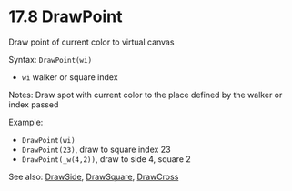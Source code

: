 # 17.8 DrawPoint

Draw point of current color to virtual canvas

Syntax: `DrawPoint(wi)`

* `wi` walker or square index 

Notes: Draw spot with current color to the place defined by the walker or index passed

Example:

* `DrawPoint(wi)` 
* `DrawPoint(23)`, draw to square index 23 
* `DrawPoint(_w(4,2))`, draw to side 4, square 2

See also: [DrawSide](/17-api-native-functions/1710-drawside.md), [DrawSquare](/17-api-native-functions/1711-drawsquare.md), [DrawCross](/17-api-native-functions/1713-drawcross.md)

